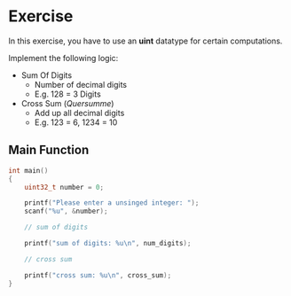# Exercise

In this exercise, you have to use an **uint** datatype for certain computations.

Implement the following logic:

- Sum Of Digits
  - Number of decimal digits
  - E.g. 128 = 3 Digits
- Cross Sum (*Quersumme*)
  - Add up all decimal digits
  - E.g. 123 = 6, 1234 = 10

## Main Function

```cpp
int main()
{
    uint32_t number = 0;

    printf("Please enter a unsinged integer: ");
    scanf("%u", &number);

    // sum of digits

    printf("sum of digits: %u\n", num_digits);

    // cross sum

    printf("cross sum: %u\n", cross_sum);
}
```
